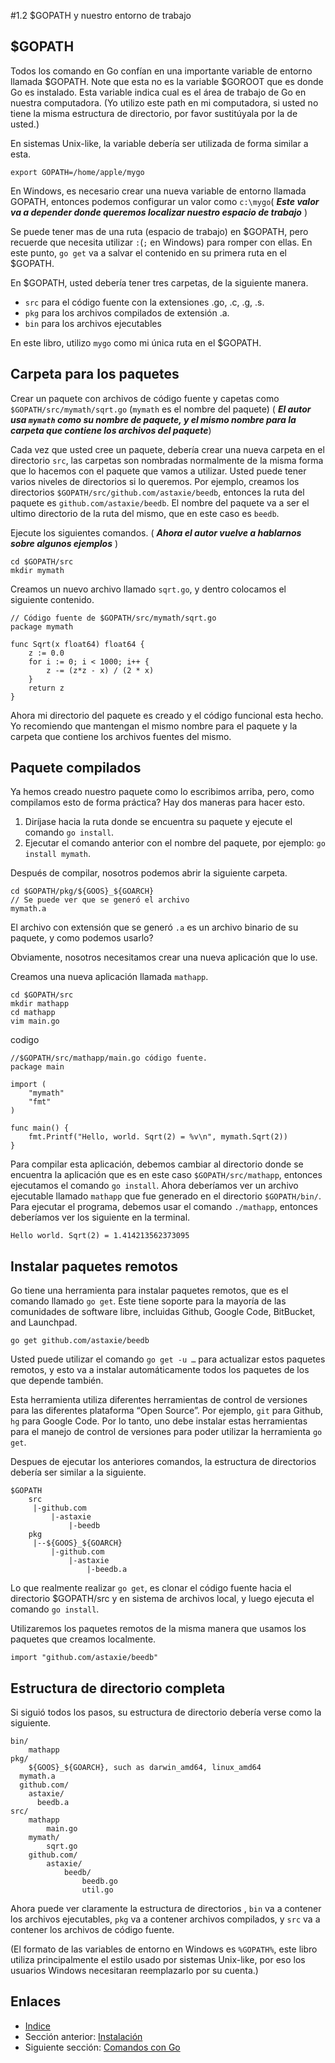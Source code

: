 ﻿#1.2 $GOPATH y nuestro entorno de trabajo

## $GOPATH

Todos los comando en Go confían en una importante variable de entorno llamada $GOPATH. Note que esta no es la variable $GOROOT que es donde Go es instalado. Esta variable indica cual es el área de trabajo de Go en nuestra computadora. (Yo utilizo este path en mi computadora, si usted no tiene la misma estructura de directorio, por favor sustitúyala por la de usted.)

En sistemas Unix-like, la variable debería ser utilizada de forma similar a esta.
	
	export GOPATH=/home/apple/mygo
	
En Windows, es necesario crear una nueva variable de entorno llamada GOPATH, entonces podemos configurar un valor como `c:\mygo`( ***Este valor va a depender donde queremos localizar nuestro espacio de trabajo*** )

Se puede tener mas de una ruta (espacio de trabajo) en $GOPATH, pero recuerde que necesita utilizar `:`(`;` en Windows) para romper con ellas. En este punto, `go get` va a salvar el contenido en su primera ruta en el $GOPATH.

En $GOPATH, usted debería tener tres carpetas, de la siguiente manera.

- `src` para el código fuente con la extensiones .go, .c, .g, .s.
- `pkg` para los archivos compilados de extensión .a.
- `bin` para los archivos ejecutables

En este libro, utilizo `mygo` como mi única ruta en el $GOPATH.

## Carpeta para los paquetes

Crear un paquete con archivos de código fuente y capetas como `$GOPATH/src/mymath/sqrt.go` (`mymath` es el nombre del paquete) ( ***El autor usa `mymath` como su nombre de paquete, y el mismo nombre para la carpeta que contiene los archivos del paquete***)

Cada vez que usted cree un paquete, debería crear una nueva carpeta en el directorio `src`, las carpetas son nombradas normalmente de la misma forma que lo hacemos con el paquete que vamos a utilizar. Usted puede tener varios niveles de directorios si lo queremos. Por ejemplo, creamos los directorios `$GOPATH/src/github.com/astaxie/beedb`, entonces la ruta del paquete es `github.com/astaxie/beedb`. El nombre del paquete va a ser el ultimo directorio de la ruta del mismo, que en este caso es `beedb`.

Ejecute los siguientes comandos. ( ***Ahora el autor vuelve a hablarnos sobre algunos ejemplos*** )

	cd $GOPATH/src
	mkdir mymath
	
Creamos un nuevo archivo llamado `sqrt.go`, y dentro colocamos el siguiente contenido.

	// Código fuente de $GOPATH/src/mymath/sqrt.go
	package mymath
	
	func Sqrt(x float64) float64 {
		z := 0.0
		for i := 0; i < 1000; i++ {
			z -= (z*z - x) / (2 * x)
		}
		return z
	}
	
Ahora mi directorio del paquete es creado y el código funcional esta hecho. Yo recomiendo que mantengan el mismo nombre para el paquete y la carpeta que contiene los archivos fuentes del mismo.

## Paquete compilados

Ya hemos creado nuestro paquete como lo escribimos arriba, pero, como compilamos esto de forma práctica? Hay dos maneras para hacer esto.

1. Diríjase hacia la ruta donde se encuentra su paquete y ejecute el comando `go install`.
2. Ejecutar el comando anterior con el nombre del paquete, por ejemplo: `go install mymath`.

Después de compilar, nosotros podemos abrir la siguiente carpeta.

	cd $GOPATH/pkg/${GOOS}_${GOARCH}
	// Se puede ver que se generó el archivo
	mymath.a
	
El archivo con extensión que se generó `.a` es un archivo binario de su paquete, y como podemos usarlo?

Obviamente, nosotros necesitamos crear una nueva aplicación que lo use.

Creamos una nueva aplicación llamada `mathapp`.

	cd $GOPATH/src
	mkdir mathapp
	cd mathapp
	vim main.go
	
codigo 

	//$GOPATH/src/mathapp/main.go código fuente.
	package main
	
	import (
		"mymath"
		"fmt"
	)
	
	func main() {
		fmt.Printf("Hello, world. Sqrt(2) = %v\n", mymath.Sqrt(2))
	}
	
Para compilar esta aplicación, debemos cambiar al directorio donde se encuentra la aplicación que es en este caso `$GOPATH/src/mathapp`, entonces ejecutamos el comando `go install`. Ahora deberíamos ver un archivo ejecutable llamado `mathapp` que fue generado en el directorio `$GOPATH/bin/`. Para ejecutar el programa, debemos usar el comando `./mathapp`, entonces deberíamos ver los siguiente en la terminal. 

	Hello world. Sqrt(2) = 1.414213562373095
	
## Instalar paquetes remotos

Go tiene una herramienta para instalar paquetes remotos, que es el comando llamado `go get`. Este tiene soporte para la mayoría de las comunidades de software libre, incluidas Github, Google Code, BitBucket, and Launchpad.

	go get github.com/astaxie/beedb
	
Usted puede utilizar el comando `go get -u …` para actualizar estos paquetes remotos, y esto va a instalar automáticamente todos los paquetes de los que depende también.

Esta herramienta utiliza diferentes herramientas de control de versiones para las diferentes plataforma “Open Source”. Por ejemplo, `git` para Github, `hg` para Google Code. Por lo tanto, uno debe instalar estas herramientas para el manejo de control de versiones para poder utilizar la herramienta `go get`.

Despues de ejecutar los anteriores comandos, la estructura de directorios debería ser similar a la siguiente.

	$GOPATH
		src
		 |-github.com
		 	 |-astaxie
		 	 	 |-beedb
		pkg
		 |--${GOOS}_${GOARCH}
		 	 |-github.com
		 	 	 |-astaxie
		 	 	 	 |-beedb.a
		 	 	 	 
Lo que realmente realizar `go get`, es clonar el código fuente hacia el directorio $GOPATH/src y en sistema de archivos local, y luego ejecuta el comando `go install`.

Utilizaremos los paquetes remotos de la misma manera que usamos los paquetes que creamos localmente.

	import "github.com/astaxie/beedb"
	
## Estructura de directorio completa

Si siguió todos los pasos, su estructura de directorio debería verse como la siguiente.

	bin/
		mathapp
	pkg/
		${GOOS}_${GOARCH}, such as darwin_amd64, linux_amd64
      mymath.a
      github.com/
        astaxie/
          beedb.a
	src/
		mathapp
			main.go
		mymath/
			sqrt.go
		github.com/
			astaxie/
				beedb/
					beedb.go
					util.go
					
Ahora puede ver claramente la estructura de directorios , `bin` va a contener los archivos ejecutables, `pkg` va a contener archivos compilados, y `src` va a contener los archivos de código fuente.

(El formato de las variables de entorno en Windows es `%GOPATH%`, este libro utiliza principalmente el estilo usado por sistemas Unix-like, por eso los usuarios Windows necesitaran reemplazarlo por su cuenta.)

## Enlaces

- [Indice](preface.md)
- Sección anterior: [Instalación](01.1.md)
- Siguiente sección: [Comandos con Go](01.3.md)
